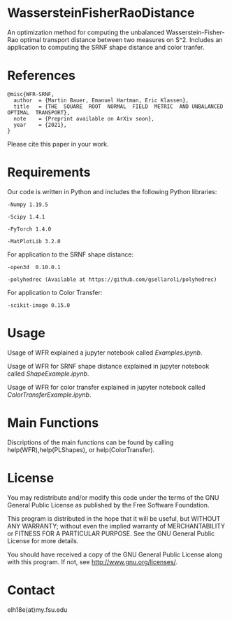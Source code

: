 # WassersteinFisherRaoDistance
An optimization method for computing the unbalanced Wasserstein-Fisher-Rao optimal transport distance between two measures on S^2. Includes an application to computing the SRNF shape distance and color tranfer.

# References

```
@misc{WFR-SRNF,
  author  = {Martin Bauer, Emanuel Hartman, Eric Klassen},
  title   = {THE  SQUARE  ROOT  NORMAL  FIELD  METRIC  AND UNBALANCED  OPTIMAL  TRANSPORT},
  note    = {Preprint available on ArXiv soon},
  year    = {2021},
}
```
Please cite this paper in your work.

# Requirements

Our code is written in Python and includes the following Python libraries:

    -Numpy 1.19.5

    -Scipy 1.4.1

    -PyTorch 1.4.0

    -MatPlotLib 3.2.0
  
  For application to the SRNF shape distance:
  
    -open3d  0.10.0.1
  
    -polyhedrec (Available at https://github.com/gsellaroli/polyhedrec)
  
  For application to Color Transfer:
  
    -scikit-image 0.15.0

# Usage

Usage of WFR explained a jupyter notebook called *Examples.ipynb*. 

Usage of WFR for SRNF shape distance explained in jupyter notebook called *ShapeExample.ipynb*. 

Usage of WFR for color transfer explained in jupyter notebook called *ColorTransferExample.ipynb*.

# Main Functions

Discriptions of the main functions can be found by calling help(WFR),help(PLShapes), or help(ColorTransfer).
        
# License

You may redistribute and/or modify this code under the terms of the GNU General Public License as published by the Free Software Foundation.

This program is distributed in the hope that it will be useful, but WITHOUT ANY WARRANTY; without even the implied warranty of MERCHANTABILITY or FITNESS FOR A PARTICULAR PURPOSE. See the GNU General Public License for more details.

You should have received a copy of the GNU General Public License along with this program. If not, see http://www.gnu.org/licenses/.

# Contact

elh18e(at)my.fsu.edu
